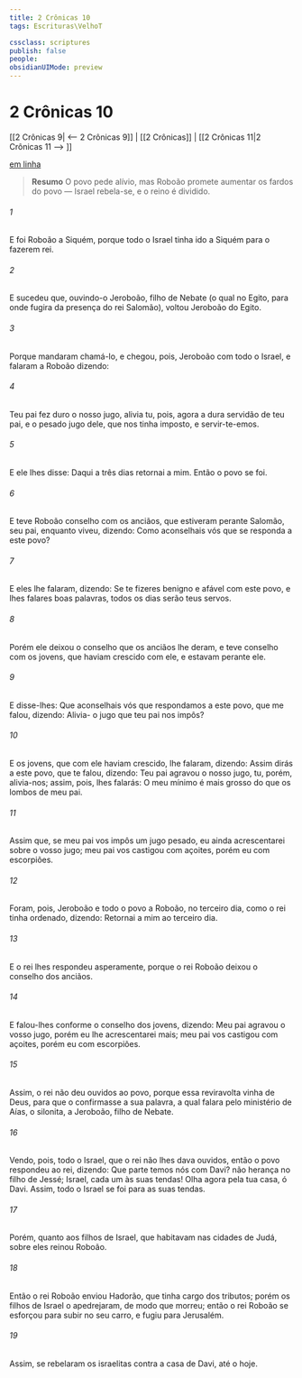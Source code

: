 ```yaml
---
title: 2 Crônicas 10
tags: Escrituras\VelhoT

cssclass: scriptures
publish: false
people:
obsidianUIMode: preview
---
```


# 2 Crônicas 10
[[2 Crônicas 9| <-- 2 Crônicas 9]] | [[2 Crônicas]] | [[2 Crônicas 11|2 Crônicas 11 --> ]]

[em linha](https://churchofjesuschrist.org/study/scriptures/ot/2-chr/10?lang=por)

> __Resumo__
O povo pede alívio, mas Roboão promete aumentar os fardos do povo — Israel rebela-se, e o reino é dividido.

###### 1 
E foi Roboão a Siquém, porque todo o Israel tinha ido a Siquém para o fazerem rei.

###### 2 
E sucedeu que, ouvindo-o Jeroboão, filho de Nebate (o qual  no Egito, para onde fugira da presença do rei Salomão), voltou Jeroboão do Egito.

###### 3 
Porque mandaram chamá-lo, e chegou, pois, Jeroboão com todo o Israel, e falaram a Roboão dizendo:

###### 4 
Teu pai fez duro o nosso jugo, alivia tu, pois, agora a dura servidão de teu pai, e o pesado jugo dele, que nos tinha imposto, e servir-te-emos.

###### 5 
E ele lhes disse: Daqui a três dias retornai a mim. Então o povo se foi.

###### 6 
E teve Roboão conselho com os anciãos, que estiveram perante Salomão, seu pai, enquanto viveu, dizendo: Como aconselhais vós que se responda a este povo?

###### 7 
E eles lhe falaram, dizendo: Se te fizeres benigno e afável com este povo, e lhes falares boas palavras, todos os dias serão teus servos.

###### 8 
Porém ele deixou o conselho que os anciãos lhe deram, e teve conselho com os jovens, que haviam crescido com ele, e estavam perante ele.

###### 9 
E disse-lhes: Que aconselhais vós que respondamos a este povo, que me falou, dizendo: Alivia- o jugo que teu pai nos impôs?

###### 10 
E os jovens, que com ele haviam crescido, lhe falaram, dizendo: Assim dirás a este povo, que te falou, dizendo: Teu pai agravou o nosso jugo, tu, porém, alivia-nos; assim, pois, lhes falarás: O meu  mínimo é mais grosso do que os lombos de meu pai.

###### 11 
Assim que, se meu pai vos impôs um jugo pesado, eu ainda acrescentarei sobre o vosso jugo; meu pai vos castigou com açoites, porém eu  com escorpiões.

###### 12 
Foram, pois, Jeroboão e todo o povo a Roboão, no terceiro dia, como o rei tinha ordenado, dizendo: Retornai a mim ao terceiro dia.

###### 13 
E o rei lhes respondeu asperamente, porque o rei Roboão deixou o conselho dos anciãos.

###### 14 
E falou-lhes conforme o conselho dos jovens, dizendo: Meu pai agravou o vosso jugo, porém eu lhe acrescentarei mais; meu pai vos castigou com açoites, porém eu  com escorpiões.

###### 15 
Assim, o rei não deu ouvidos ao povo, porque essa reviravolta vinha de Deus, para que o  confirmasse a sua palavra, a qual falara pelo ministério de Aías, o silonita, a Jeroboão, filho de Nebate.

###### 16 
Vendo, pois, todo o Israel, que o rei não lhes dava ouvidos, então o povo respondeu ao rei, dizendo: Que parte temos nós com Davi?  não  herança no filho de Jessé; Israel, cada um às suas tendas! Olha agora pela tua casa, ó Davi. Assim, todo o Israel se foi para as suas tendas.

###### 17 
Porém, quanto aos filhos de Israel, que habitavam nas cidades de Judá, sobre eles reinou Roboão.

###### 18 
Então o rei Roboão enviou Hadorão, que tinha cargo dos tributos; porém os filhos de Israel o apedrejaram, de modo que morreu; então o rei Roboão se esforçou para subir no seu carro, e fugiu para Jerusalém.

###### 19 
Assim, se rebelaram os israelitas contra a casa de Davi, até o  hoje.


